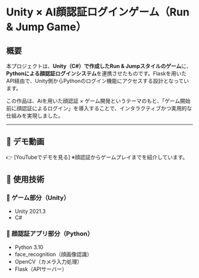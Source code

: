 # Unity × AI顔認証ログインゲーム（Run & Jump Game）

## 概要

本プロジェクトは、**Unity（C#）で作成したRun & Jumpスタイルのゲーム**に、**Pythonによる顔認証ログインシステム**を連携させたものです。Flaskを用いたAPI経由で、Unity側からPythonのログイン機能にアクセスする設計となっています。

この作品は、Aiを用いた顔認証 × ゲーム開発というテーマのもと、「ゲーム開始前に顔認証によるログイン」を導入することで、インタラクティブかつ実用的な仕組みを実現しました。

---

## 🎥 デモ動画

👉 [YouTubeでデモを見る] 
※顔認証からゲームプレイまでを紹介しています。

## 🔧 使用技術

### 🔹 ゲーム部分（Unity）
- Unity 2021.3
- C#

### 🔹 顔認証アプリ部分（Python）
- Python 3.10
- face_recognition（顔画像認識）
- OpenCV（カメラ入力処理）
- Flask（APIサーバー）
